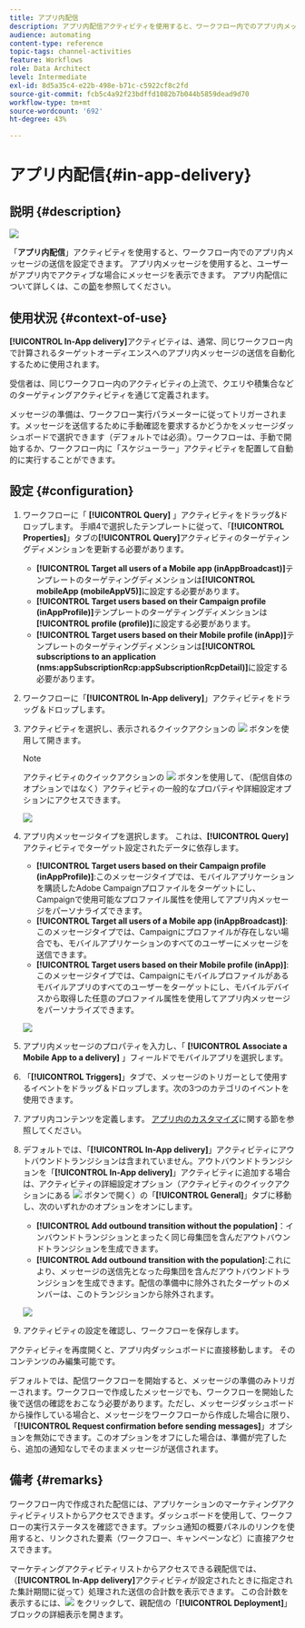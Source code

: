 ```yaml
---
title: アプリ内配信
description: アプリ内配信アクティビティを使用すると、ワークフロー内でのアプリ内メッセージの送信を設定できます。
audience: automating
content-type: reference
topic-tags: channel-activities
feature: Workflows
role: Data Architect
level: Intermediate
exl-id: 8d5a35c4-e22b-498e-b71c-c5922cf8c2fd
source-git-commit: fcb5c4a92f23bdffd1082b7b044b5859dead9d70
workflow-type: tm+mt
source-wordcount: '692'
ht-degree: 43%

---
```


# アプリ内配信{#in-app-delivery}

## 説明 {#description}

![](assets/wkf_in_app_1.png)

「**アプリ内配信**」アクティビティを使用すると、ワークフロー内でのアプリ内メッセージの送信を設定できます。 アプリ内メッセージを使用すると、ユーザーがアプリ内でアクティブな場合にメッセージを表示できます。 アプリ内配信について詳しくは、この[節](../../channels/using/about-in-app-messaging.md)を参照してください。

## 使用状況 {#context-of-use}

**[!UICONTROL In-App delivery]**&#x200B;アクティビティは、通常、同じワークフロー内で計算されるターゲットオーディエンスへのアプリ内メッセージの送信を自動化するために使用されます。

受信者は、同じワークフロー内のアクティビティの上流で、クエリや積集合などのターゲティングアクティビティを通じて定義されます。

メッセージの準備は、ワークフロー実行パラメーターに従ってトリガーされます。メッセージを送信するために手動確認を要求するかどうかをメッセージダッシュボードで選択できます（デフォルトでは必須）。ワークフローは、手動で開始するか、ワークフロー内に「スケジューラー」アクティビティを配置して自動的に実行することができます。

## 設定 {#configuration}

1. ワークフローに「 **[!UICONTROL Query]** 」アクティビティをドラッグ&amp;ドロップします。 手順4で選択したテンプレートに従って、「**[!UICONTROL Properties]**」タブの&#x200B;**[!UICONTROL Query]**&#x200B;アクティビティのターゲティングディメンションを更新する必要があります。

   * **[!UICONTROL Target all users of a Mobile app (inAppBroadcast)]**&#x200B;テンプレートのターゲティングディメンションは&#x200B;**[!UICONTROL mobileApp (mobileAppV5)]**&#x200B;に設定する必要があります。
   * **[!UICONTROL Target users based on their Campaign profile (inAppProfile)]**&#x200B;テンプレートのターゲティングディメンションは&#x200B;**[!UICONTROL profile (profile)]**&#x200B;に設定する必要があります。
   * **[!UICONTROL Target users based on their Mobile profile (inApp)]**&#x200B;テンプレートのターゲティングディメンションは&#x200B;**[!UICONTROL subscriptions to an application (nms:appSubscriptionRcp:appSubscriptionRcpDetail)]**&#x200B;に設定する必要があります。

1. ワークフローに「**[!UICONTROL In-App delivery]**」アクティビティをドラッグ＆ドロップします。
1. アクティビティを選択し、表示されるクイックアクションの ![](assets/edit_darkgrey-24px.png) ボタンを使用して開きます。

   >[!NOTE]
   >
   >アクティビティのクイックアクションの ![](assets/dlv_activity_params-24px.png) ボタンを使用して、（配信自体のオプションではなく）アクティビティの一般的なプロパティや詳細設定オプションにアクセスできます。

   ![](assets/wkf_in_app_3.png)

1. アプリ内メッセージタイプを選択します。 これは、**[!UICONTROL Query]**&#x200B;アクティビティでターゲット設定されたデータに依存します。

   * **[!UICONTROL Target users based on their Campaign profile (inAppProfile)]**:このメッセージタイプでは、モバイルアプリケーションを購読したAdobe Campaignプロファイルをターゲットにし、Campaignで使用可能なプロファイル属性を使用してアプリ内メッセージをパーソナライズできます。
   * **[!UICONTROL Target all users of a Mobile app (inAppBroadcast)]**:このメッセージタイプでは、Campaignにプロファイルが存在しない場合でも、モバイルアプリケーションのすべてのユーザーにメッセージを送信できます。
   * **[!UICONTROL Target users based on their Mobile profile (inApp)]**:このメッセージタイプでは、Campaignにモバイルプロファイルがあるモバイルアプリのすべてのユーザーをターゲットにし、モバイルデバイスから取得した任意のプロファイル属性を使用してアプリ内メッセージをパーソナライズできます。

   ![](assets/wkf_in_app_4.png)

1. アプリ内メッセージのプロパティを入力し、「 **[!UICONTROL Associate a Mobile App to a delivery]** 」フィールドでモバイルアプリを選択します。
1. 「**[!UICONTROL Triggers]**」タブで、メッセージのトリガーとして使用するイベントをドラッグ＆ドロップします。次の3つのカテゴリのイベントを使用できます。
1. アプリ内コンテンツを定義します。 [アプリ内のカスタマイズ](../../channels/using/customizing-an-in-app-message.md)に関する節を参照してください。
1. デフォルトでは、「**[!UICONTROL In-App delivery]**」アクティビティにアウトバウンドトランジションは含まれていません。アウトバウンドトランジションを「**[!UICONTROL In-App delivery]**」アクティビティに追加する場合は、アクティビティの詳細設定オプション（アクティビティのクイックアクションにある ![](assets/dlv_activity_params-24px.png) ボタンで開く）の「**[!UICONTROL General]**」タブに移動し、次のいずれかのオプションをオンにします。

   * **[!UICONTROL Add outbound transition without the population]**：インバウンドトランジションとまったく同じ母集団を含んだアウトバウンドトランジションを生成できます。
   * **[!UICONTROL Add outbound transition with the population]**:これにより、メッセージの送信先となった母集団を含んだアウトバウンドトランジションを生成できます。配信の準備中に除外されたターゲットのメンバーは、このトランジションから除外されます。

   ![](assets/wkf_in_app_5.png)

1. アクティビティの設定を確認し、ワークフローを保存します。

アクティビティを再度開くと、アプリ内ダッシュボードに直接移動します。 そのコンテンツのみ編集可能です。

デフォルトでは、配信ワークフローを開始すると、メッセージの準備のみトリガーされます。ワークフローで作成したメッセージでも、ワークフローを開始した後で送信の確認をおこなう必要があります。ただし、メッセージダッシュボードから操作している場合と、メッセージをワークフローから作成した場合に限り、「**[!UICONTROL Request confirmation before sending messages]**」オプションを無効にできます。このオプションをオフにした場合は、準備が完了したら、追加の通知なしでそのままメッセージが送信されます。

## 備考 {#remarks}

ワークフロー内で作成された配信には、アプリケーションのマーケティングアクティビティリストからアクセスできます。ダッシュボードを使用して、ワークフローの実行ステータスを確認できます。プッシュ通知の概要パネルのリンクを使用すると、リンクされた要素（ワークフロー、キャンペーンなど）に直接アクセスできます。

マーケティングアクティビティリストからアクセスできる親配信では、（**[!UICONTROL In-App delivery]**&#x200B;アクティビティが設定されたときに指定された集計期間に従って）処理された送信の合計数を表示できます。 この合計数を表示するには、![](assets/wkf_dlv_detail_button.png) をクリックして、親配信の「**[!UICONTROL Deployment]**」ブロックの詳細表示を開きます。
